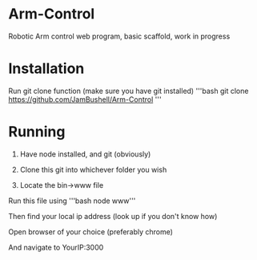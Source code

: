 # Arm-Control



Robotic Arm control web program, basic scaffold, work in progress


# Installation
Run git clone function (make sure you have git installed)
'''bash
git clone https://github.com/JamBushell/Arm-Control
'''

# Running
1. Have node installed, and git (obviously)


2. Clone this git into whichever folder you wish


3. Locate the bin->www file


Run this file using 
'''bash
node www'''


Then find your local ip address (look up if you don't know how)


Open browser of your choice (preferably chrome)


And navigate to YourIP:3000
